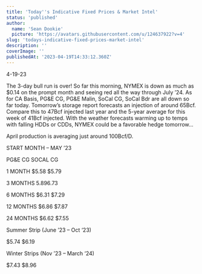 ```yaml
---
title: 'Today''s Indicative Fixed Prices & Market Intel'
status: 'published'
author:
  name: 'Sean Dookie'
  picture: 'https://avatars.githubusercontent.com/u/124637922?v=4'
slug: 'todays-indicative-fixed-prices-market-intel'
description: ''
coverImage: ''
publishedAt: '2023-04-19T14:33:12.360Z'
---
```


4-19-23

The 3-day bull run is over! So far this morning, NYMEX is down as much as $0.14 on the prompt month and seeing red all the way through July ’24. As for CA Basis, PG&E CG, PG&E Malin, SoCal CG, SoCal Bdr are all down so far today. Tomorrow’s storage report forecasts an injection of around 65Bcf. Compare this to 47Bcf injected last year and the 5-year average for this week of 41Bcf injected. With the weather forecasts warming up to temps with falling HDDs or CDDs, NYMEX could be a favorable hedge tomorrow…

April production is averaging just around 100Bcf/D.

START MONTH – MAY ’23

PG&E CG SOCAL CG

1 MONTH $5.58 $5.79

3 MONTHS $5.89 $6.73

6 MONTHS $6.31 $7.29

12 MONTHS $6.86 $7.87

24 MONTHS $6.62 $7.55

Summer Strip (June ’23 – Oct ‘23)

$5.74 $6.19

Winter Strips (Nov ’23 – March ‘24)

$7.43 $8.96

